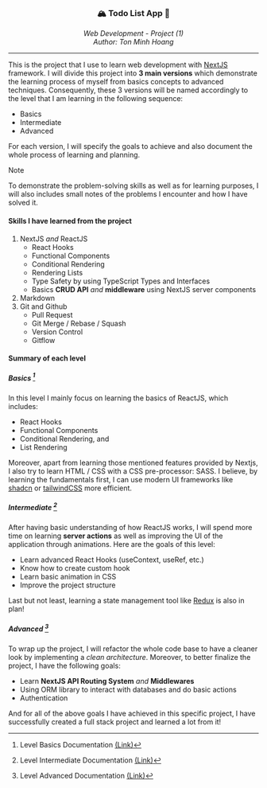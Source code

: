 <!-- Anchor for `back-to-top` buttons
-->

<a id="back-to-top"></a>

<!-- PROJECT INTRODUCTION
This part will introduce the project name and author. I also leave the type of
project - which is Web Development - to specify the learning area.
-->

<div align="center">
  <h3>🏔️ Todo List App 🚀</h3>
  <i>
    Web Development - Project (1) <br/>
    Author: Ton Minh Hoang
  </i>
</div>

---

This is the project that I use to learn web development with
[NextJS][NextJS-Link] framework. I will divide this project into **3 main versions**
which demonstrate the learning process of myself from basics concepts to
advanced techniques. Consequently, these 3 versions will be named accordingly
to the level that I am learning in the following sequence:

- Basics
- Intermediate
- Advanced

For each version, I will specify the goals to achieve and also document the
whole process of learning and planning.

> [!NOTE]
> To demonstrate the problem-solving skills as well as for learning purposes, I
> will also includes small notes of the problems I encounter and how I have
> solved it.

#### Skills I have learned from the project

1. NextJS _and_ ReactJS
   - React Hooks
   - Functional Components
   - Conditional Rendering
   - Rendering Lists
   - Type Safety by using TypeScript Types and Interfaces
   - Basics **CRUD API** _and_ **middleware** using NextJS server components
2. Markdown
3. Git and Github
   - Pull Request
   - Git Merge / Rebase / Squash
   - Version Control
   - Gitflow

#### Summary of each level

##### Basics [^1]

In this level I mainly focus on learning the basics of ReactJS, which includes:

- React Hooks
- Functional Components
- Conditional Rendering, and
- List Rendering

Moreover, apart from learning those mentioned features provided by Nextjs, I
also try to learn HTML / CSS with a CSS pre-processor: SASS. I believe, by
learning the fundamentals first, I can use modern UI frameworks like [shadcn][Shadcn-Link]
or [tailwindCSS][tailwindCSS-Link] more efficient.

##### Intermediate [^2]

After having basic understanding of how ReactJS works, I will spend more time
on learning **server actions** as well as improving the UI of the application
through animations. Here are the goals of this level:

- Learn advanced React Hooks (useContext, useRef, etc.)
- Know how to create custom hook
- Learn basic animation in CSS
- Improve the project structure

Last but not least, learning a state management tool like [Redux][Redux-Link]
is also in plan!

##### Advanced [^3]

To wrap up the project, I will refactor the whole code base to have a cleaner
look by implementing a _clean architecture_. Moreover, to better finalize the
project, I have the following goals:

- Learn **NextJS API Routing System** _and_ **Middlewares**
- Using ORM library to interact with databases and do basic actions
- Authentication

And for all of the above goals I have achieved in this specific project, I have
successfully created a full stack project and learned a lot from it!

<!-- LINKS SECTION
This section will contain links for above mentioned web pages
-->

[NextJS-Link]: nextjs.org
[Shadcn-Link]: ui.shadcn.com
[tailwindCSS-Link]: tailwindcss.com
[Redux-Link]: redux.js.org

<!-- FOOTNOTES -->

[^1]: Level Basics Documentation [(Link)](documents/BASICS.md)
[^2]: Level Intermediate Documentation [(Link)](documents/INTERMEDIATE.md)
[^3]: Level Advanced Documentation [(Link)](documents/ADVANCED.md)
